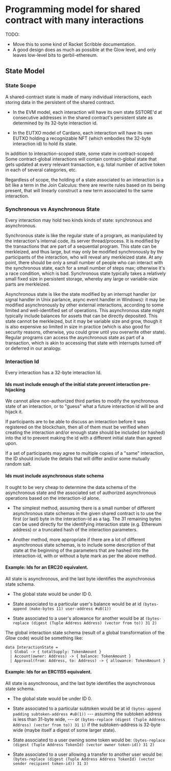 # Programming model for shared contract with many interactions

TODO:
* Move this to some kind of Racket Scribble documentation.
* A good design does as much as possible at the Glow level,
  and only leaves low-level bits to gerbil-ethereum.

## State Model

### State Scope

A shared-contract state is made of many individual interactions,
each storing data in the persistent of the shared contract.

- In the EVM model, each interaction will have its own state SSTORE'd
  at consecutive addresses in the shared contract's persistent state
  as determined by its 32-byte interaction id.

- In the EUTXO model of Cardano, each interaction will have its own
  EUTXO holding a recognizable NFT (which embodies the 32-byte interaction id)
  to hold its state.

In addition to interaction-scoped state, some state in contract-scoped:
Some contract-global interactions will contain contract-global state
that gets updated at every relevant transaction,
e.g. total number of active token in each of several categories, etc.

Regardless of scope, the holding of a state associated to an interaction
is a bit like a term in the Join Calculus:
there are rewrite rules based on its being present, that will
linearly construct a new term associated to the same interaction.

### Synchronous vs Asynchronous State

Every interaction may hold two kinds kinds of state: synchronous and asynchronous.

Synchronous state is like the regular state of a program, as manipulated
by the interaction's internal code, its server thread/process. It is
modified by the transactions that are part of a sequential program.
This state can be merkleized, and thus large, but may only be modified
synchronously by the participants of the interaction, who will reveal any
merkleized state. At any point, there should be only a small number of people
who can interact with the synchronous state, each for a small number of steps max;
otherwise it's a race condition, which is bad.
Synchronous state typically takes a relatively small fixed size in persistent storage,
whereby any large or variable-size parts are merkleized.

Asynchronous state is like the state modified by an interrupt handler
(or signal handler in Unix parlance, async event handler in Windows):
it may be modified asynchronously by other external interactions,
according to some limited and well-identified set of operations.
This asynchronous state might typically include balances for assets
that can be directly deposited.
This state cannot be merkleized, but it may be variable size and grow,
though it is also expensive so limited in size in practice
(which is also good for security reasons, otherwise, you could grow until
you overwrite other state).
Regular programs can access the asynchronous state as part of a transaction,
which is akin to accessing that state with interrupts turned off or deferred
in our analogy.

### Interaction Id

Every interaction has a 32-byte interaction Id.

#### Ids must include enough of the initial state prevent interaction pre-hijacking

We cannot allow non-authorized third parties to modify the synchronous state of an interaction,
or to "guess" what a future interaction id will be and hijack it.

If participants are to be able to discuss an interaction before it was registered on the blockchain,
then all of them must be verified when creating the interaction and/or enough state should be included
(or hashed) into the id to prevent making the id with a different initial state than agreed upon.

If a set of participants may agree to multiple copies of a "same" interaction,
the ID should include the details that will differ and/or some mutually random salt.

#### Ids must include asynchronous state schema

It ought to be very cheap to determine the data schema of the asynchronous state
and the associated set of authorized asynchronous operations based on the interaction-id alone.

- The simplest method, assuming there is a small number of different asynchronous state schemas
  in the given shared contract is to use the first (or last) byte in the interaction-id as a tag.
  The 31 remaining bytes can be used directly for the identifying interaction state
  (e.g. Ethereum address) or a truncated hash of the interaction parameters.

- Another method, more appropriate if there are a lot of different asynchronous state schemas,
  is to include some description of that state at the beginning of the parameters that are
  hashed into the interaction-id, with or without a byte mark as per the above method.

#### Example: Ids for an ERC20 equivalent.

All state is asynchronous, and the last byte identifies the asynchronous state schema.

- The global state would be under ID 0.

- State associated to a particular user's balance would be at id
  `(bytes-append (make-bytes 11) user-address #u8(1))`

- State associated to a user's allowance for another would be at
  `(bytes-replace (digest (Tuple Address Address) (vector from to)) 31 2)`


The global interaction state schema (result of a global transformation of the *Glow* code)
would be something like:
```
data InteractionState =
  | Global -> { totalSupply: TokenAmount }
  | Account(owner: Address) -> { balance: TokenAmount }
  | Approval(from: Address, to: Address) -> { allowance: TokenAmount }
```

#### Example: Ids for an ERC1155 equivalent.

All state is asynchronous, and the last byte identifies the asynchronous state schema.

- The global state would be under ID 0.

- State associated to a particular subtoken would be at id
  `(bytes-append padding subtoken-address #u8(1))`
  --- assuming the subtoken address is less than 31-byte wide, --- or
  `(bytes-replace (digest (Tuple Address Address) (vector from to)) 31 1)`
  if the subtoken-address is 32-byte wide (maybe itself a digest of some larger state).

- State associated to a user owning some token would be:
  `(bytes-replace (digest (Tuple Address TokenId) (vector owner token-id)) 31 2)`

- State associated to a user allowing a transfer to another user would be:
  `(bytes-replace (digest (Tuple Address Address TokenId) (vector sender recipient token-id)) 31 3)`
